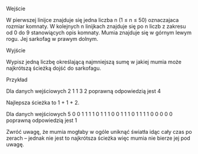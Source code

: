 Wejście

W pierwszej linijce znajduje się jedna liczba n (1 ≤ n ≤ 50) oznaczajaca rozmiar komnaty. W kolejnych n linijkach znajduje się po n liczb z zakresu od 0 do 9 stanowiących opis komnaty. Mumia znajduje się w górnym lewym rogu. Jej sarkofag w prawym dolnym.

Wyjście

Wypisz jedną liczbę określającą najmniejszą sumę w jakiej mumia może najkrótszą ścieżką dojść do sarkofagu.

Przykład

Dla danych wejściowych
2
1 1
3 2
poprawną odpowiedzią jest
4

Najlepsza ścieżka to 1 + 1 + 2.

Dla danych wejściowych
5
0 0 1 1 1
1 0 1 1 1
0 0 1 1 1
0 1 1 1 1
0 0 0 0 0
poprawną odpowiedzią jest
1

Zwróć uwagę, że mumia mogłaby w ogóle uniknąć światła idąc cały czas po zerach – jednak nie jest to najkrótsza ścieżka więc mumia nie bierze jej pod uwagę.
